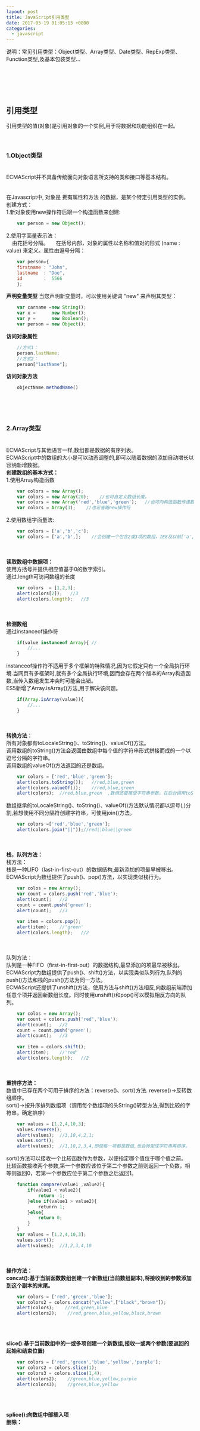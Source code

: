 ```yaml
---
layout: post
title: JavaScript引用类型
date: 2017-05-19 01:05:13 +0800
categories:
  - javascript
---
```


说明：常见引用类型：Object类型、Array类型、Date类型、RepExp类型、Function类型,及基本包装类型...


<br/><br/><br/><br/>
##   引用类型
引用类型的值(对象)是引用对象的一个实例,用于将数据和功能组织在一起。<br/><br/><br/>
### 1.Object类型 <br/><br/>
ECMAScript并不具备传统面向对象语言所支持的类和接口等基本结构。<br/>
<br/><br/>
在Javascript中, 对象是  拥有属性和方法  的数据，是某个特定引用类型的实例。<br/>
创建方式：<br/>
1.新对象使用new操作符后跟一个构造函数来创建:<br/>
```javascript
	var person = new Object();
```

2.使用字面量表示法：<br/>
&nbsp;&nbsp;&nbsp;&nbsp;由花括号分隔。
&nbsp;&nbsp;&nbsp;&nbsp;在括号内部，对象的属性以名称和值对的形式 (name : value) 来定义。属性由逗号分隔：
```javascript
	var person={
	firstname : "John",
	lastname  : "Doe",
	id        :  5566
	};
```




**声明变量类型**
当您声明新变量时，可以使用关键词 "new" 来声明其类型：

```javascript
	var carname =new String();
	var x =      new Number();
	var y =      new Boolean();
	var person = new Object();
```


**访问对象属性**

```javascript
	//方式1：
	person.lastName;
	//方式2：
	person["lastName"];
```

**访问对象方法**

```javascript
	objectName.methodName()
```

<br/><br/><br/>
### 2.Array类型 <br/><br/>
ECMAScript与其他语言一样,数组都是数据的有序列表。<br/>
ECMAScript中的数组的大小是可以动态调整的,即可以随着数据的添加自动增长以容纳新增数据。<br/>
**创建数组的基本方式：**<br/>
1.使用Array构造函数<br/>
```javascript
	var colors = new Array();
	var colors = new Array(20);    //也可自定义数组长度。
	var colors = new Array('red','blue','green');	//也可向构造函数传递数组应包含的项
	var colors = Array(3);    //也可省略new操作符
```
2.使用数组字面量法:<br/>
```javascript
	var colors = ['a','b','c'];
	var colors = ['a','b',];	//会创建一个包含2或3项的数组，IE8及以前['a','b',undefined,其他['a','b'];
```
<br/><br/>
**读取数组中数据项：**<br/>
使用方括号并提供相应值基于0的数字索引。<br/>
通过.length可访问数组的长度<br/>
```javascript
	var colors  = [1,2,3];
	alert(colors[2]);	//3
	alert(colors.length);	//3
```
<br/><br/>
**检测数组**<br/>
通过instanceof操作符<br/>
```javascript
	if(value instanceof Array){	//
		//...
	}
```
instanceof操作符不适用于多个框架的特殊情况,因为它假定只有一个全局执行环境.当网页有多框架时,就有多个全局执行环境,因而会存在两个版本的Array构造函数,当传入数组发生冲突时可能会出错。<br/>
ES5新增了Array.isArray()方法,用于解决该问题。<br/>
```javascript
	if(Array.isArray(value)){
		//...
	}
```

<br/><br/>
**转换方法：**<br/>
所有对象都有toLocaleString()、toString()、valueOf()方法。<br/>
调用数组的toString()方法会返回由数组中每个值的字符串形式拼接而成的一个以逗号分隔的字符串。<br/>
调用数组的valueOf()方法返回的还是数组。<br/>
```javascript
	var colors = ['red','blue','green'];
	alert(colors.toString());	//red,blue,green
	alert(colors.valueOf());	//red,blue,green
	alert(colors);	//red,blue,green  ,数组还要接受字符串参数，在后台调用toString()方法.
```
数组继承的toLocaleString()、toString()、valueOf()方法默认情况都以逗号(,)分割,若想使用不同分隔符创建字符串，可使用join()方法。<br/>
```javascript
	var colors =['red','blue','green'];
	alert(colors.join("||"));//red||blue||green
```

<br/><br/>
**栈，队列方法：**<br/>
栈方法：<br/>
栈是一种LIFO（last-in-first-out）的数据结构,最新添加的项最早被移出。<br/>
ECMAScript为数组提供了push()、pop()方法，以实现类似栈行为。<br/>
```javascript
	var colos = new Array();
	var count = colors.push('red','blue');
	alert(count);	//2
	count = count.push('green');
	alert(count);	//3
	
	var item = colors.pop();
	alert(item);	//'green'
	alert(colors.length);	//2
```
<br/><br/>
队列方法：<br/>
队列是一种FIFO（first-in-first-out）的数据结构,最早添加的项最早被移出。<br/>
ECMAScript为数组提供了push()、shift()方法，以实现类似队列行为,队列的push()方法和栈的push()方法为同一方法。<br/>
ECMAScript还提供了unshift()方法，使用方法与shift()方法相反,向数组前端添加任意个项并返回新数组长度。同时使用unshift()和pop()可以模拟相反方向的队列。<br/>
```javascript
	var colos = new Array();
	var count = colors.push('red','blue');
	alert(count);	//2
	count = count.push('green');
	alert(count);	//3
	
	var item = colors.shift();
	alert(item);	//'red'
	alert(colors.length);	//2
```

<br/><br/>
**重排序方法：**<br/>
数值中已存在两个可用于排序的方法：reverse()、sort()方法.
reverse()->反转数组顺序。<br/>
sort()->按升序排列数组项（调用每个数组项的头String()转型方法,得到比较的字符串，确定排序）
```javascript
	var values = [1,2,4,10,3];
	values.reverse();
	alert(values);	//3,10,4,2,1;
	values.sort();
	alert(values);	//1,10,2,3,4,即使每一项都是数值,也会转型成字符串再排序。
```
sort()方法可以接收一个比较函数作为参数，以便指定哪个值位于哪个值之前。<br/>
比较函数接收两个参数,第一个参数应该位于第二个参数之前则返回一个负数，相等则返回0，若第一个参数应位于第二个参数之后返回1。<br/>

```javascript
	function compare(value1 ,value2){
		if(value1 < value2){
			return -1;
		}else if(value1 > value2){
			retunrn 1;
		}else{
			return 0;
		}
	}
	var values = [1,2,4,10,3];
	values.sort();
	alert(values);	//1,2,3,4,10
```
<br/><br/>
**操作方法：**<br/>
**concat():基于当前函数数组创建一个新数组(当前数组副本),将接收到的参数添加到这个副本的末尾。<br/>**
```javascript
	var colors = ['red','green','blue'];
	var colors2 = colors.concat("yellow",["black","brown"]);
	alert(colors);    //red,green,blue
	alert(colors2);    //red,green,blue,yellow,black,brown
```
<br/><br/>

**slice():基于当前数组中的一或多项创建一个新数组,接收一或两个参数(要返回的起始和结束位置)<br/>**
```javascript
	var colors = ['red','green','blue','yellow','purple'];
	var colors2 = colors.slice(1);
	var colors3 = colors.slice(1,4);
	alert(colors2);    //green,blue,yellow,purple
	alert(colors3);	   //green,blue,yellow
```
<br/><br/>

**splice():向数组中部插入项<br/>**
**删除：**<br/>
<br/><br/><br/><br/><br/><br/>

##   Javascript函数
<br/><br/>
**JavaScript 函数语法**


```javascript
	//无参
	function functionname()
	{
		//执行代码
	}
	//带参
	function myFunction(var1,var2)
	{
		//代码
	}
	//带有返回值
	function myFunction()
	{
		var x=5;
		return x;
	}

```
**声明方式：**<br/>

```javascript
	//1.普通的函数声明
	function box(num1,num2){
		return num1+num2;
	}
	//2.使用变量初始化函数
	var box = function(num1,num2){
		return num1+num2;
	}
	//3.使用Function构造函数,不推荐，导致解析两次代码
	var box=new Function('num1','num2','return num1+num2');
```

**函数内部属性：**<br/>
1.arguments：一个类数组对象，包含着传入函数的所有参数。arguments[0]是第一个元素,length属性是传递参数.<br/>
ECMAScript函数不介意传递的参数个数，数据类型。正是因为可以通过函数内部arguments对象访问这个参数数组.<br/>
因而ECMAScript函数也不能像传统意义上那样实现重载，不过它可以模仿重载，对传入函数的类型和数量可作出不同反应。<br/>

```javascript
	function doAdd(){
		if(argumens.)
	}
```
2.callee：一个指针，指向拥有这个arguments对象的函数。

```javascript

	function box(num){
		if(num<=1){
			return 1;
		}else {
			return num*box(num-1);
		}
	}

	//上述递归函数内部会调用自身，如果函数名不该变则没有问题，若函数名改变，内部的自身调用则需要逐一改变，解决该问题：
	function box(num){
		if(num<=1){
			return 1;
		}else {
			return num*argumens.callee(num-1);//使用callee调用自身
		}
	}
```

**函数的属性和方法：**<br/>
length：函数希望接收的命名参数的个数<br/>
prototype：另行介绍<br/>
prototype属性下的两个方法：通过冒充改变作用域<br/>
apply()<br/>
call()<br/>

```javascript
	function box (num1,num2) {
		return num1+num2;
	}
	function sayBox1(num1,num2){
		return box.apply(this,[num1,num2]);//this为作用域，这里即window,[]表示box需要的参数
		//或  return box.apply(this,arguments);
	}

	function sayBox2(num1,num2){
		return box.call(this,num1,num2);//call与apply仅传参不同
	}
	alert(sayBox1(10,10));//20
	alert(sayBox2(10,10));//20

```



**JavaScript 变量的生存期**<br/>
JavaScript 变量的生命期从它们被声明的时间开始。
局部变量会在函数运行以后被删除。
全局变量会在页面关闭后被删除

**向未声明的 JavaScript 变量分配值**
把值赋给尚未声明的变量，该变量将被自动作为全局变量声明。

```javascript
// 此处可调用 carName 变量

	function myFunction() {
		carName = "Volvo";

		// 此处可调用 carName 变量

	}
```
<br/><br/><br/><br/><br/><br/>
## Javascript字符串
<br/><br/>
**字符串长度**

可以使用内置属性 length 来计算字符串的长度：

```javascript
	var txt = "ABCDEFG";
	alert(txt.length); //7
```
**特殊字符**
字符串卸载单引号或双引号中，但以下实例

```javascript
	var str = "We are the so-called "Vikings" from the north."
```
无法解析，解决方法：

```javascript
	//方式1：反斜杠(\)转义
	 var str = "We are the so-called \"Vikings\" from the north."
	//方式2：改成" '' "  或 '  "" '
	var str = "We are the so-called 'Vikings' from the north."

```


**字符串可以是对象**

```javascript
	var x = "John"; //typeof->String          
	var y = new String("John");// typeof->Object 
	alert(x === y) // 结果为true
	alert(x === y) // 结果为 false，因为 x 是字符串，y 是对象
```

**补充说明： ===  为绝对相等，数据类型与值都必须相等**



**字符串属性和方法**


**字符串属性:**
<br/>

|属性		                |				描述        |
|    ------:                |            :-------:      | 
|constructor	          	&nbsp;&nbsp;&nbsp;|	返回创建字符串属性的函数|
|length			           &nbsp;&nbsp;&nbsp;	|返回字符串的长度           |
|prototype		          	&nbsp;&nbsp;&nbsp;|允许您向对象添加属性和方法 |

<br/>
**常见字符串方法：**（更多参见：JavaScript String 对象。）


|方法					|		描述|
|    ------: |    :-------:    | 
| charAt()				| 返回指定索引位置的字符| 
| charCodeAt()			| 返回指定索引位置字符的 Unicode 值| 
| concat()				| 连接两个或多个字符串，返回连接后的字符串| 
| fromCharCode()		| 	将 Unicode 转换为字符串| 
| indexOf()				| 返回字符串中检索指定字符第一次出现的位置| 
| lastIndexOf()			| 返回字符串中检索指定字符最后一次出现的位置| 
| localeCompare()		| 	用本地特定的顺序来比较两个字符串| 
| match()				| 	找到一个或多个正则表达式的匹配| 
| replace()				| 替换与正则表达式匹配的子串| 
| search()				| 检索与正则表达式相匹配的值| 
| slice()				| 	提取字符串的片断，并在新的字符串中返回被提取的部分| 
| split()				| 	把字符串分割为子字符串数组| 
| substr()				| 从起始索引号提取字符串中指定数目的字符	| 
| substring()			| 	提取字符串中两个指定的索引号之间的字符| 
| toLocaleLowerCase()	| 	根据主机的语言环境把字符串转换为小写，只有几种语言（如土耳其语）具有地方特有的大小写映射| 
| toLocaleUpperCase()	| 	根据主机的语言环境把字符串转换为大写，只有几种语言（如土耳其语）具有地方特有的大小写映射| 
| toLowerCase()			| 把字符串转换为小写| 
| toString()			| 	返回字符串对象值| 
| toUpperCase()			| 把字符串转换为大写| 
| trim()				| 	移除字符串首尾空白| 
| valueOf()				| 返回某个字符串对象的原始值| 

<br/><br/><br/><br/><br/><br/>

##  Javascript类型转换
<br/><br/>
 5 种不同的数据类型：<br/>
string    number  boolean  object  function<br/>
3 种对象类型：<br/>
Object  Date  Array<br/>
2 个不包含任何值的数据类型：<br/>
null  undefined<br/>



```javascript
	typeof "John"                 // 返回 string 
	typeof 3.14                   // 返回 number
	typeof NaN                    // 返回 number
	typeof false                  // 返回 boolean
	typeof [1,2,3,4]              // 返回 object
	typeof {name:'John', age:34}  // 返回 object
	typeof new Date()             // 返回 object
	typeof function () {}         // 返回 function
	typeof myCar                  // 返回 undefined (如果 myCar 没有声明)
	typeof null                   // 返回 object

	/*

	NaN 的数据类型是 number
	数组(Array)的数据类型是 object
	日期(Date)的数据类型为 object
	null 的数据类型是 object
	未定义变量的数据类型为undefined

	*/
```
**自动转换类型**<br/>
当 JavaScript 尝试操作一个 "错误" 的数据类型时，会自动转换为 "正确" 的数据类型。

```javascript
	5 + null    // 返回 5 ,  null 转换为 0
	"5" + null  // 返回"5null"   null 转换为 "null"
	"5" + 1     // 返回 "51" , 1 转换为 "1"  
	"5" - 1     // 返回 4 ,  "5" 转换为 5
```
当你尝试输出一个对象或一个变量时 JavaScript 会自动调用变量的 toString() 方法：

```
document.getElementById("demo").innerHTML = myVar;

// if myVar = {name:"Fjohn"}  // toString 转换为 "[object Object]"
// if myVar = [1,2,3,4]       // toString 转换为 "1,2,3,4"
// if myVar = new Date()      // toString 转换为 "Fri Jul 18 2014 09:08:55 GMT+0200"
```

**数字转换为字符串**


```javascript
//方式1  全局方法String()：可用于任何类型的数字，字母 ，变量，表达式
String(x)       
String(123)     
String(100 + 23) 


//方式2  Number的toString()
x.toString()
(123).toString()
(100 + 23).toString()
```

**将布尔值转换为字符串**

```javascript
//方式1：全局方法String()
String(false)        // 返回 "false"
String(true)         // 返回 "true"
//方式2：Boolean的toString()
false.toString()     // 返回 "false"
true.toString()      // 返回 "true"
```

**将日期转换为字符串**

```javascript
//方式1：全局方法String()
String(Date())    // 返回 Thu Jul 17 2014 15:38:19 GMT+0200 (W. Europe Daylight Time)

//方式2：Date 方法 toString()
Date().toString()   // 返回 Thu Jul 17 2014 15:38:19 GMT+0200 (W. Europe Daylight Time)
```



**将字符串转换为数字**

```javascript
//方式1 ：全局方法 Number() 
Number("3.14")    // 返回 3.14

//方式2 ：parseFloat()	解析一个字符串，并返回一个浮点数。
alert(typeof parseFloat("123.00"));//number
//parseInt()	解析一个字符串，并返回一个整数。
alert(typeof parseInt("123"));//number

//方式3：Operator + 可用于将变量转换为数字：
var y = "5";      //y为字符串
var x = + y;      //x为数字
```


**将布尔值转换为数字**

```javascript
//全局方法Number()
Number(false)     // 返回 0
```

**将日期转换为数字**

```javascript
//方式1：全局方法Number()
Number(new Date()) // 返回 1404568027739

//方式2：日期方法 getTime() 
new Date().getTime()// 返回 1404568027739
```
<br/><br/><br/><br/><br/><br/>

